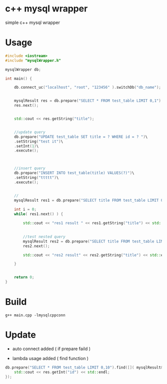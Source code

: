 # c++ mysql wrapper
simple c++ mysql wrapper

# Usage

```c++
#include <iostream>
#include "mysqlWrapper.h"

mysqlWrapper db;

int main() {

	db.connect_uc("localhost", "root", "123456" ).switchDb("db_name");


	mysqlResult res = db.prepare("SELECT * FROM test_table LIMIT 0,1").execute();
	res.next();


	std::cout << res.getString("title");


	//update query
	db.prepare("UPDATE test_table SET title = ? WHERE id = ? ")\
	.setString("test it")\
	.setInt(1)\
	.execute();



	//insert query
	db.prepare("INSERT INTO test_table(title) VALUES(?)")\
	.setString("ttttt")\
	.execute();


	//
	mysqlResult res1 = db.prepare("SELECT title FROM test_table LIMIT 0,10").execute();
	
	int i = 0;
	while( res1.next() ) {

		std::cout << "res1 result " << res1.getString("title") << std::endl;
	

		//test nested query		
		mysqlResult res2 = db.prepare("SELECT title FROM test_table LIMIT ?,1").setInt(i++).execute();
		res2.next();

		std::cout << "res2 result" << res2.getString("title") << std::endl;

	}


	return 0;
}

```

# Build

```g++ main.cpp -lmysqlcppconn```

# Update

- auto connect added ( if prepare faild )

- lambda usage added ( find function )

```c++
db.prepare("SELECT * FROM test_table LIMIT 0,10").find([]( mysqlResult& res ) {
	std::cout << res.getInt("id") << std::endl;
});
```
